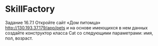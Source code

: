 # SkillFactory
Задание 16.7.1
Откройте сайт «Дом питомца» http://130.193.37.179/app/pets и на основе имеющихся в нем данных создайте
конструктор класса Cat со следующими параметрами: имя, пол, возраст.
